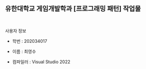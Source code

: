 ## 유한대학교 게임개발학과 [프로그래밍 패턴] 작업물

<br>

사용자 정보

* 학번 : 202034017

* 이름 : 최영수

* 컴파일러 : Visual Studio 2022
